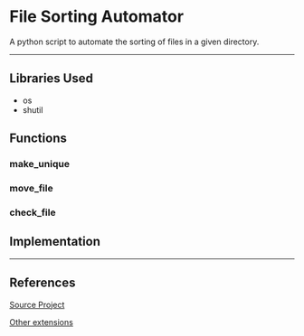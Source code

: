 # File Sorting Automator

A python script to automate the sorting of files in a given directory.

----

## Libraries Used
- os
- shutil

## Functions

### make_unique

### move_file

### check_file


## Implementation


---

## References

[Source Project](https://github.com/tuomaskivioja/File-Downloads-Automator)

[Other extensions](https://www.computerhope.com/issues/ch001789.htm#:~:text=1%20.7z%20-%207-Zip%20compressed%20file%202%20.arj,compressed%20file%209%20.zip%20-%20Zip%20compressed%20file)

